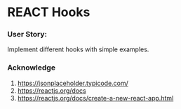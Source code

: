 # REACT Hooks

### User Story:

Implement different hooks with simple examples.



### Acknowledge
1. https://jsonplaceholder.typicode.com/
2. https://reactjs.org/docs
3. https://reactjs.org/docs/create-a-new-react-app.html